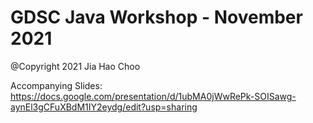 # GDSC Java Workshop - November 2021
@Copyright 2021 Jia Hao Choo

Accompanying Slides: https://docs.google.com/presentation/d/1ubMA0jWwRePk-SOISawg-aynEl3gCFuXBdM1IY2eydg/edit?usp=sharing
